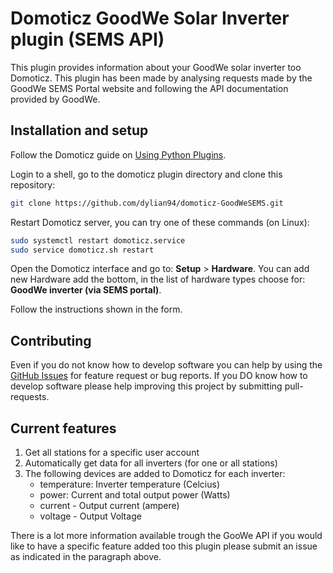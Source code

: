 Domoticz GoodWe Solar Inverter plugin (SEMS API)
===============================================
This plugin provides information about your GoodWe solar inverter too Domoticz. This plugin has been made by analysing requests made by the GoodWe SEMS Portal website and following the API documentation provided by GoodWe.

Installation and setup
----------------------
Follow the Domoticz guide on [Using Python Plugins](https://www.domoticz.com/wiki/Using_Python_plugins).

Login to a shell, go to the domoticz plugin directory and clone this repository:
```bash
git clone https://github.com/dylian94/domoticz-GoodWeSEMS.git
```

Restart Domoticz server, you can try one of these commands (on Linux):

```bash
sudo systemctl restart domoticz.service
sudo service domoticz.sh restart
```

Open the Domoticz interface and go to: **Setup** > **Hardware**. You can add new Hardware add the bottom, in the list of hardware types choose for: **GoodWe inverter (via SEMS portal)**.

Follow the instructions shown in the form.

Contributing
------------
Even if you do not know how to develop software you can help by using the [GitHub Issues](https://github.com/dylian94/domoticz-GoodWeSEMS/issues)
for feature request or bug reports. If you DO know how to develop software please help improving this project by submitting pull-requests.

Current features
----------------
1. Get all stations for a specific user account
2. Automatically get data for all inverters (for one or all stations)
3. The following devices are added to Domoticz for each inverter:
    - temperature: Inverter temperature (Celcius)
    - power: Current and total output power (Watts)
    - current - Output current (ampere)
    - voltage - Output Voltage

There is a lot more information available trough the GooWe API if you would like to have a specific feature added too this plugin please submit an issue as indicated in the paragraph above. 